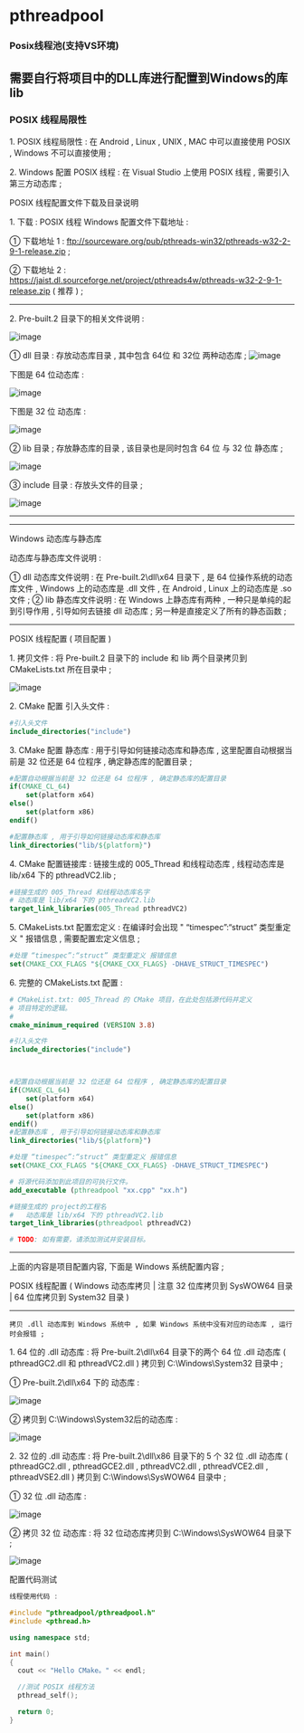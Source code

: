 # pthreadpool
### Posix线程池(支持VS环境)

## 需要自行将项目中的DLL库进行配置到Windows的库lib
### POSIX 线程局限性


​1. POSIX 线程局限性 : 在 Android , Linux , UNIX , MAC 中可以直接使用 POSIX , Windows 不可以直接使用 ;​

​2. Windows 配置 POSIX 线程 : 在 Visual Studio 上使用 POSIX 线程 , 需要引入第三方动态库 ;​


POSIX 线程配置文件下载及目录说明


​1. 下载 : POSIX 线程 Windows 配置文件下载地址 :​

​① 下载地址 1 : ftp://sourceware.org/pub/pthreads-win32/pthreads-w32-2-9-1-release.zip ;​

​② 下载地址 2 : https://jaist.dl.sourceforge.net/project/pthreads4w/pthreads-w32-2-9-1-release.zip ( 推荐 ) ;​

***
​2. Pre-built.2 目录下的相关文件说明 :​

![image](https://user-images.githubusercontent.com/87646355/212582965-dafc9d4c-121e-46c8-b052-e232e6b33c03.png)


​① dll 目录 : 存放动态库目录 , 其中包含 64位 和 32位 两种动态库 ;​
![image](https://user-images.githubusercontent.com/87646355/212582974-9c690758-a960-4c7b-98f3-d6adec6d64ea.png)


​下图是 64 位动态库 :​

![image](https://user-images.githubusercontent.com/87646355/212582794-ebb89ed7-eb2d-43aa-9f32-3ee776764a85.png)


​下图是 32 位 动态库 :​

![image](https://user-images.githubusercontent.com/87646355/212582812-a3534dfc-1c09-4f2b-bada-6e5c62774d07.png)


​② lib 目录 ; 存放静态库的目录 , 该目录也是同时包含 64 位 与 32 位 静态库 ;​

![image](https://user-images.githubusercontent.com/87646355/212582826-f85905bf-248e-4b5f-858c-81ceba4fd302.png)


​③ include 目录 : 存放头文件的目录 ;

![image](https://user-images.githubusercontent.com/87646355/212582837-4bbac680-8b17-460c-8724-65c7773be877.png)




***
***

Windows 动态库与静态库


​动态库与静态库文件说明 :​


​① dll 动态库文件说明 : 在 Pre-built.2\dll\x64 目录下 , 是 64 位操作系统的动态库文件 , Windows 上的动态库是 .dll 文件 , 在 Android , Linux 上的动态库是 .so 文件 ;​
​② lib 静态库文件说明 : 在 Windows 上静态库有两种 , 一种只是单纯的起到引导作用 , 引导如何去链接 dll 动态库 ; 另一种是直接定义了所有的静态函数 ;​



***

POSIX 线程配置 ( 项目配置 )


​1. 拷贝文件 : 将 Pre-built.2 目录下的 include 和 lib 两个目录拷贝到 CMakeLists.txt 所在目录中 ;​

![image](https://user-images.githubusercontent.com/87646355/212582882-c216f005-7193-49c6-b479-087614fcac00.png)



​2. CMake 配置 引入头文件 :​
```CMake
#引入头文件
include_directories("include")
```
​3. CMake 配置 静态库 : 用于引导如何链接动态库和静态库 , 这里配置自动根据当前是 32 位还是 64 位程序 , 确定静态库的配置目录 ;​
```CMake
#配置自动根据当前是 32 位还是 64 位程序 , 确定静态库的配置目录
if(CMAKE_CL_64)
    set(platform x64)
else()
    set(platform x86)
endif()

#配置静态库 , 用于引导如何链接动态库和静态库
link_directories("lib/${platform}")

```
​4. CMake 配置链接库 : 链接生成的 005_Thread 和线程动态库 , 线程动态库是 lib/x64 下的 pthreadVC2.lib ;​
```CMake
#链接生成的 005_Thread 和线程动态库名字  
# 动态库是 lib/x64 下的 pthreadVC2.lib 
target_link_libraries(005_Thread pthreadVC2)

```

​5. CMakeLists.txt 配置宏定义 : 在编译时会出现 " “timespec”:“struct” 类型重定义 " 报错信息 , 需要配置宏定义信息 ;​
```CMake
#处理 “timespec”:“struct” 类型重定义 报错信息
set(CMAKE_CXX_FLAGS "${CMAKE_CXX_FLAGS} -DHAVE_STRUCT_TIMESPEC")
```
​6. 完整的 CMakeLists.txt 配置 :​
```CMake
# CMakeList.txt: 005_Thread 的 CMake 项目，在此处包括源代码并定义
# 项目特定的逻辑。
#
cmake_minimum_required (VERSION 3.8)

#引入头文件
include_directories("include")



#配置自动根据当前是 32 位还是 64 位程序 , 确定静态库的配置目录
if(CMAKE_CL_64)
    set(platform x64)
else()
    set(platform x86)
endif()
#配置静态库 , 用于引导如何链接动态库和静态库
link_directories("lib/${platform}")

#处理 “timespec”:“struct” 类型重定义 报错信息
set(CMAKE_CXX_FLAGS "${CMAKE_CXX_FLAGS} -DHAVE_STRUCT_TIMESPEC")

# 将源代码添加到此项目的可执行文件。
add_executable (pthreadpool "xx.cpp" "xx.h")

#链接生成的 project的工程名 
#   动态库是 lib/x64 下的 pthreadVC2.lib 
target_link_libraries(pthreadpool pthreadVC2)

# TODO: 如有需要，请添加测试并安装目标。
```
***

上面的内容是项目配置内容, 下面是 Windows 系统配置内容 ;









POSIX 线程配置 ( Windows 动态库拷贝 | 注意 32 位库拷贝到 SysWOW64 目录 | 64 位库拷贝到 System32 目录 )

***
```
​拷贝 .dll 动态库到 Windows 系统中 , 如果 Windows 系统中没有对应的动态库 , 运行时会报错 ;​

```


​1. 64 位的 .dll 动态库 : 将 Pre-built.2\dll\x64 目录下的两个 64 位 .dll 动态库 ( pthreadGC2.dll 和 pthreadVC2.dll ) 拷贝到 C:\Windows\System32 目录中 ;​


​① Pre-built.2\dll\x64 下的 动态库 :

![image](https://user-images.githubusercontent.com/87646355/212583284-3d60b62d-abe5-41d5-a3ef-19b9691a9096.png)

​② 拷贝到 C:\Windows\System32后的动态库 :​

![image](https://user-images.githubusercontent.com/87646355/212583312-1ea44fa9-5a6b-4e63-ac51-731ea3126fc8.png)



​2. 32 位的 .dll 动态库 : 将 Pre-built.2\dll\x86 目录下的 5 个 32 位 .dll 动态库 ( pthreadGC2.dll , pthreadGCE2.dll , pthreadVC2.dll , pthreadVCE2.dll , pthreadVSE2.dll ) 拷贝到 C:\Windows\SysWOW64 目录中 ;​

​① 32 位 .dll 动态库 :​

![image](https://user-images.githubusercontent.com/87646355/212583336-f7bb4d62-2f97-412a-8e39-530c7e91b3d2.png)


​② 拷贝 32 位 动态库 : 将 32 位动态库拷贝到 C:\Windows\SysWOW64 目录下 ;​

![image](https://user-images.githubusercontent.com/87646355/212583341-5d2f2154-19b7-460e-8e0d-552d3c45143e.png)





配置代码测试

```C++
​线程使用代码 :​

#include "pthreadpool/pthreadpool.h"
#include <pthread.h>

using namespace std;

int main()
{
  cout << "Hello CMake。" << endl;

  //测试 POSIX 线程方法
  pthread_self();

  return 0;
}
```
